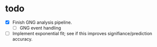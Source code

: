 # todo

- [x] Finish GNG analysis pipeline.
    - [ ] GNG event handling
- [ ] Implement exponential fit; see if this improves signifiance/prediction accuracy.
